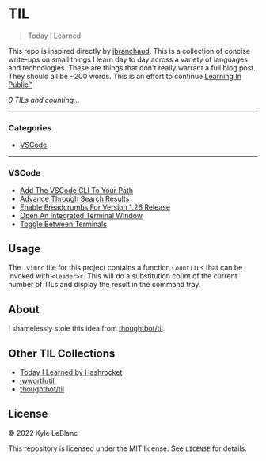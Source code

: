 # TIL

> Today I Learned

This repo is inspired directly by [jbranchaud](https://github.com/jbranchaud/til). This is a collection of concise write-ups on small things I learn day to day across a variety of languages and technologies. These are things that don't really
warrant a full blog post. They should all be ~200 words. This is an effort to continue [Learning In Public™](https://www.swyx.io/learn-in-public/)

_0 TILs and counting..._

---

### Categories

* [VSCode](#vscode)

---

### VSCode

- [Add The VSCode CLI To Your Path](vscode/add-the-vscode-cli-to-your-path.md)
- [Advance Through Search Results](vscode/advance-through-search-results.md)
- [Enable Breadcrumbs For Version 1.26 Release](vscode/enable-breadcrumbs-for-version-126-release.md)
- [Open An Integrated Terminal Window](vscode/open-an-integrated-terminal-window.md)
- [Toggle Between Terminals](vscode/toggle-between-terminals.md)


## Usage

The `.vimrc` file for this project contains a function `CountTILs` that can
be invoked with `<leader>c`. This will do a substitution count of the
current number of TILs and display the result in the command tray.

## About

I shamelessly stole this idea from
[thoughtbot/til](https://github.com/thoughtbot/til).

## Other TIL Collections

* [Today I Learned by Hashrocket](https://til.hashrocket.com)
* [jwworth/til](https://github.com/jwworth/til)
* [thoughtbot/til](https://github.com/thoughtbot/til)

## License

&copy; 2022 Kyle LeBlanc

This repository is licensed under the MIT license. See `LICENSE` for
details.
